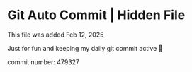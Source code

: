 # Git Auto Commit | Hidden File

This file was added Feb 12, 2025

Just for fun and keeping my daily git commit active 🤪

commit number: 479327
